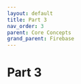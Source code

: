 ```yaml
---
layout: default
title: Part 3
nav_order: 3
parent: Core Concepts
grand_parent: Firebase
---
```


# Part 3
